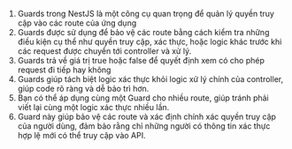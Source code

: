 1. Guards trong NestJS là một công cụ quan trọng để quản lý quyền truy cập vào các route của ứng dụng
2. Guards được sử dụng để bảo vệ các route bằng cách kiểm tra những điều kiện cụ thể như quyền truy cập,
   xác thực, hoặc logic khác trước khi các request được chuyển tới controller và xử lý.
3. Guards trả về giá trị true hoặc false để quyết định xem có cho phép request đi tiếp hay không
4. Guards giúp tách biệt logic xác thực khỏi logic xử lý chính của controller, giúp code rõ ràng và dễ bảo trì hơn.
5. Bạn có thể áp dụng cùng một Guard cho nhiều route, giúp tránh phải viết lại cùng một logic xác thực nhiều lần.
6. Guard này giúp bảo vệ các route và xác định chính xác quyền truy cập của người dùng,
   đảm bảo rằng chỉ những người có thông tin xác thực hợp lệ mới có thể truy cập vào API.
